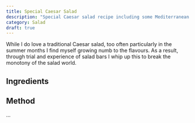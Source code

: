 ```yaml
---
title: Special Caesar Salad
description: "Special Caesar salad recipe including some Mediterranean flavours"
category: Salad
draft: true
---
```


While I do love a traditional Caesar salad, too often particularly in the summer
months I find myself growing numb to the flavours. As a result, through trial
and experience of salad bars I whip up this to break the monotony of the salad
world.

## Ingredients

## Method

...
